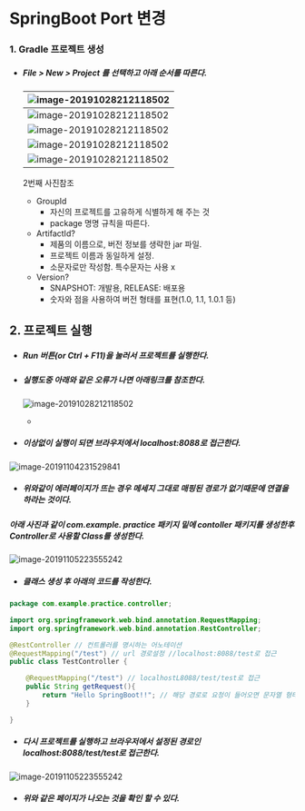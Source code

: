# SpringBoot Port 변경



### 1. Gradle 프로젝트 생성

- ##### File > New > Project 를 선택하고 아래 순서를 따른다.

  | ![image-20191028212118502](https://github.com/Yujaehyeong/SpringBoot-with-IntelliJ/blob/master/%EC%9D%B4%EB%AF%B8%EC%A7%80/springboot/%EC%8A%A4%ED%94%84%EB%A7%81%EB%B6%80%ED%8A%B8%ED%94%84%EB%A1%9C%EC%A0%9D%ED%8A%B8%EC%83%9D%EC%84%B11.PNG) |
  | ------------------------------------------------------------ |
  | ![image-20191028212118502](https://github.com/Yujaehyeong/SpringBoot-with-IntelliJ/blob/master/%EC%9D%B4%EB%AF%B8%EC%A7%80/springboot/%EC%8A%A4%ED%94%84%EB%A7%81%EB%B6%80%ED%8A%B8%ED%94%84%EB%A1%9C%EC%A0%9D%ED%8A%B8%EC%83%9D%EC%84%B12.PNG) |
  | ![image-20191028212118502](https://github.com/Yujaehyeong/SpringBoot-with-IntelliJ/blob/master/%EC%9D%B4%EB%AF%B8%EC%A7%80/springboot/%EC%8A%A4%ED%94%84%EB%A7%81%EB%B6%80%ED%8A%B8%ED%94%84%EB%A1%9C%EC%A0%9D%ED%8A%B8%EC%83%9D%EC%84%B13.PNG) |
  | ![image-20191028212118502](https://github.com/Yujaehyeong/SpringBoot-with-IntelliJ/blob/master/%EC%9D%B4%EB%AF%B8%EC%A7%80/springboot/%EC%8A%A4%ED%94%84%EB%A7%81%EB%B6%80%ED%8A%B8%ED%94%84%EB%A1%9C%EC%A0%9D%ED%8A%B8%EC%83%9D%EC%84%B14.PNG) |
  | ![image-20191028212118502](https://github.com/Yujaehyeong/SpringBoot-with-IntelliJ/blob/master/%EC%9D%B4%EB%AF%B8%EC%A7%80/springboot/%EC%8A%A4%ED%94%84%EB%A7%81%EB%B6%80%ED%8A%B8%ED%94%84%EB%A1%9C%EC%A0%9D%ED%8A%B8%EC%83%9D%EC%84%B15.PNG) |
  
  2번째 사진참조
  
  - GroupId
    - 자신의 프로젝트를 고유하게 식별하게 해 주는 것
    - package 명명 규칙을 따른다.
  - ArtifactId?
    - 제품의 이름으로, 버전 정보를 생략한 jar 파일.
    - 프로젝트 이름과 동일하게 설정.
    - 소문자로만 작성함. 특수문자는 사용 x
  - Version?
    - SNAPSHOT: 개발용, RELEASE: 배포용
    - 숫자와 점을 사용하여 버전 형태를 표현(1.0, 1.1, 1.0.1 등)



## 2. 프로젝트 실행 

- ##### Run 버튼(or Ctrl + F11)을 눌러서 프로젝트를 실행한다.

- ##### 실행도중 아래와 같은 오류가 나면 아래링크를 참조한다.

  ![image-20191028212118502](https://github.com/Yujaehyeong/SpringBoot-with-IntelliJ/blob/master/%EC%9D%B4%EB%AF%B8%EC%A7%80/springboot/port%EC%98%A4%EB%A5%98.PNG?raw=true)

  * [포트번호 수정 후 적용]: https://github.com/Yujaehyeong/SpringBoot-with-IntelliJ/blob/master/%EC%98%A4%EB%A5%98%EC%88%98%EC%A0%95/SpringBoot%20port%20%EB%B3%80%EA%B2%BD%20%ED%9B%84%20%EC%A0%81%EC%9A%A9.md

- ##### 이상없이 실행이 되면 브라우저에서 localhost:8088로 접근한다.

![image-20191104231529841](https://github.com/Yujaehyeong/SpringBoot-with-IntelliJ/blob/master/%EC%9D%B4%EB%AF%B8%EC%A7%80/springboot/%ED%94%84%EB%A1%9C%EC%A0%9D%ED%8A%B8%20url%20%EC%A0%91%EA%B7%BC%EC%98%A4%EB%A5%981.PNG)


- ##### 위와같이 에러페이지가 뜨는 경우 메세지 그대로 매핑된 경로가 없기때문에 연결을 하라는 것이다.
  
##### 아래 사진과 같이 com.example. practice 패키지 밑에 contoller 패키지를 생성한후 Controller로 사용할 Class를 생성한다.
  
  ![image-20191105223555242](https://github.com/Yujaehyeong/SpringBoot-with-IntelliJ/blob/master/%EC%9D%B4%EB%AF%B8%EC%A7%80/springboot/%EA%B8%B0%EB%B3%B8%EC%BB%A8%ED%8A%B8%EB%A1%A4%EB%9F%AC%EC%83%9D%EC%84%B1.PNG?raw=true)

  
- ##### 클래스 생성 후 아래의 코드를 작성한다.

  

```java
package com.example.practice.controller;

import org.springframework.web.bind.annotation.RequestMapping;
import org.springframework.web.bind.annotation.RestController;

@RestController // 컨트롤러를 명시하는 어노테이션
@RequestMapping("/test") // url 경로설정 //localhost:8088/test로 접근
public class TestController {

    @RequestMapping("/test") // localhostL8088/test/test로 접근
    public String getRequest(){
        return "Hello SpringBoot!!"; // 해당 경로로 요청이 들어오면 문자열 형태 그대로 반환
    }

}
```



- ##### 다시 프로젝트를 실행하고 브라우저에서 설정된 경로인 localhost:8088/test/test로 접근한다.
  
 ![image-20191105223555242](https://github.com/Yujaehyeong/SpringBoot-with-IntelliJ/blob/master/%EC%9D%B4%EB%AF%B8%EC%A7%80/springboot/%EA%B8%B0%EB%B3%B8%EA%B2%BD%EB%A1%9C%EC%84%A4%EC%A0%95%ED%8E%98%EC%9D%B4%EC%A7%80.PNG?raw=true)
  
- ##### 위와 같은 페이지가 나오는 것을 확인 할 수 있다.
  

